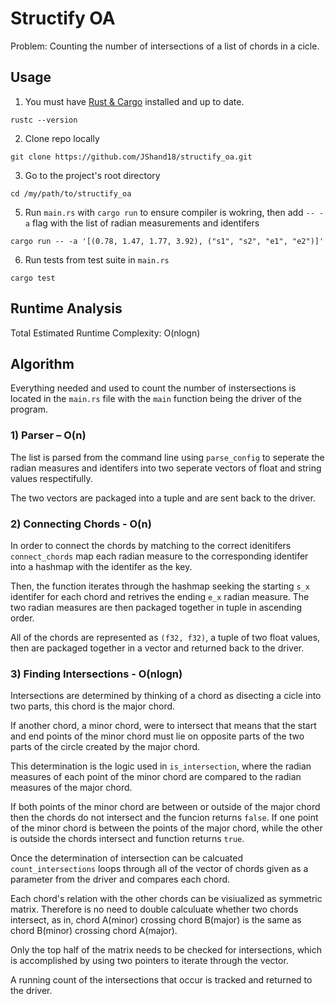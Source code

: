 # Structify OA

Problem: Counting the number of intersections of a list of chords in a cicle.

## Usage
1) You must have [Rust & Cargo](https://www.rust-lang.org/) installed and up to date.  
```
rustc --version
```
2) Clone repo locally
```
git clone https://github.com/JShand18/structify_oa.git
```
3) Go to the project's root directory
```
cd /my/path/to/structify_oa
```

5) Run `main.rs` with `cargo run` to ensure compiler is wokring, then add `-- -a` flag with the list of radian measurements and identifers
```
cargo run -- -a '[(0.78, 1.47, 1.77, 3.92), ("s1", "s2", "e1", "e2")]'
```

6) Run tests from test suite in `main.rs`
```
cargo test
```

## Runtime Analysis

Total Estimated Runtime Complexity: O(nlogn)

## Algorithm
Everything needed and used to count the number of instersections is located in the `main.rs` file with the `main` function being the driver of the program.



### 1) Parser – O(n)
The list is parsed from the command line using `parse_config` to seperate the radian measures and identifers into two seperate vectors of float and string values respectifully.

The two vectors are packaged into a tuple and are sent back to the driver.

### 2) Connecting Chords - O(n)
In order to connect the chords by matching to the correct idenitifers `connect_chords` map each radian measure to the corresponding identifer into a hashmap with the identifer as the key.

Then, the function iterates through the hashmap seeking the starting `s_x` identifer for each chord and retrives the ending `e_x` radian measure. The two radian measures are then packaged together in tuple in ascending order.

All of the chords are represented as `(f32, f32)`, a tuple of two float values, then are packaged together in a vector and returned back to the driver.

### 3) Finding Intersections - O(nlogn)
Intersections are determined by thinking of a chord as disecting a cicle into two parts, this chord is the major chord. 

If another chord, a minor chord, were to intersect that means that the start and end points of the minor chord must lie on opposite parts of the two parts of the circle created by the major chord.

This determination is the logic used in `is_intersection`, where the radian measures of each point of the minor chord are compared to the radian measures of the major chord. 

If both points of the minor chord are between or outside of the major chord then the chords do not intersect and the funcion returns `false`. If one point of the minor chord is between the points of the major chord, while the other is outside the chords intersect and function returns `true`.

Once the determination of intersection can be calcuated `count_intersections` loops through all of the vector of chords given as a parameter from the driver and compares each chord.

Each chord's relation with the other chords can be visiualized as symmetric matrix. Therefore is no need to double calculuate whether two chords intersect, as in, chord A(minor) crossing chord B(major) is the same as chord B(minor) crossing chord A(major).

Only the top half of the matrix needs to be checked for intersections, which is accomplished by using two pointers to iterate through the vector.

A running count of the intersections that occur is tracked and returned to the driver.


